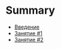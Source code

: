 # Summary

* [Введение](README.md)
* [Занятие \#1](chapters/chapter1.md)
* [Занятие \#2](/chapters/chapter2.md)

